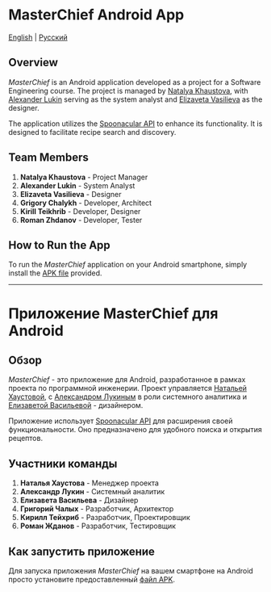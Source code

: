 # MasterChief Android App

[English](#overview) | [Русский](#обзор)

## Overview

*MasterChief* is an Android application developed as a project for a Software Engineering course. The project is managed by [Natalya Khaustova](#team-members), with [Alexander Lukin](#team-members) serving as the system analyst and [Elizaveta Vasilieva](#team-members) as the designer.

The application utilizes the [Spoonacular API](https://spoonacular.com/food-api) to enhance its functionality. It is designed to facilitate recipe search and discovery.

## Team Members

1. **Natalya Khaustova** - Project Manager
2. **Alexander Lukin** - System Analyst
3. **Elizaveta Vasilieva** - Designer
4. **Grigory Chalykh** - Developer, Architect
5. **Kirill Teikhrib** - Developer, Designer
6. **Roman Zhdanov** - Developer, Tester

## How to Run the App

To run the *MasterChief* application on your Android smartphone, simply install the [APK file](https://github.com/angryWilly/MasterChiefApp/tags) provided.

---

# Приложение MasterChief для Android

## Обзор

*MasterChief* - это приложение для Android, разработанное в рамках проекта по программной инженерии. Проект управляется [Натальей Хаустовой](#участники-команды), с [Александром Лукиным](#участники-команды) в роли системного аналитика и [Елизаветой Васильевой](#участники-команды) - дизайнером.

Приложение использует [Spoonacular API](https://spoonacular.com/food-api) для расширения своей функциональности. Оно предназначено для удобного поиска и открытия рецептов.

## Участники команды

1. **Наталья Хаустова** - Менеджер проекта
2. **Александр Лукин** - Системный аналитик
3. **Елизавета Васильева** - Дизайнер
4. **Григорий Чалых** - Разработчик, Архитектор
5. **Кирилл Тейхриб** - Разработчик, Проектировщик
6. **Роман Жданов** - Разработчик, Тестировщик

## Как запустить приложение

Для запуска приложения *MasterChief* на вашем смартфоне на Android просто установите предоставленный [файл APK](https://github.com/angryWilly/MasterChiefApp/tags).
